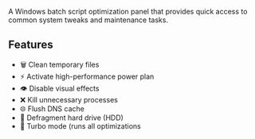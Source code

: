 A Windows batch script optimization panel that provides quick access to common system tweaks and maintenance tasks.

## Features

- 🗑️ Clean temporary files
- ⚡ Activate high-performance power plan
- 👁️ Disable visual effects
- ❌ Kill unnecessary processes
- 🌐 Flush DNS cache
- 💽 Defragment hard drive (HDD)
- 🚀 Turbo mode (runs all optimizations

